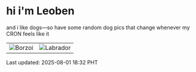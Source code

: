 # hi i'm Leoben

and i like dogs—so have some random dog pics that change whenever my CRON feels like it

|  |  |
|--------|----------|
| ![Borzoi](https://random-dog-vercel.vercel.app/api/random-borzoi?v=1754044341) | ![Labrador](https://random-dog-vercel.vercel.app/api/random-labrador?v=1754044341) |

Last updated: 2025-08-01 18:32 PHT
